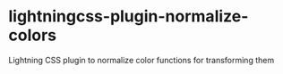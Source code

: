 # lightningcss-plugin-normalize-colors
Lightning CSS plugin to normalize color functions for transforming them
